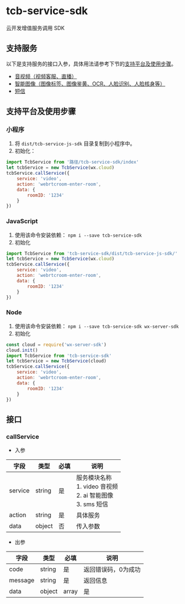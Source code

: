 # tcb-service-sdk
云开发增值服务调用 SDK

## 支持服务

以下是支持服务的接口入参，具体用法请参考下节的[支持平台及使用步骤](#支持平台及使用步骤)。

* [音视频（视频客服、直播）](docs/video.md)
* [智能图像（图像标签、图像鉴黄、OCR、人脸识别、人脸核身等）](docs/ai.md)
* [短信](docs/sms.md)

## 支持平台及使用步骤

### 小程序
1. 将 `dist/tcb-service-js-sdk` 目录复制到小程序中。
2. 初始化：

```js
import TcbService from '路径/tcb-service-sdk/index'
let tcbService = new TcbService(wx.cloud)
tcbService.callService({
    service: 'video',
    action: 'webrtcroom-enter-room',
    data: {
        roomID: '1234' 
    }
})
```


### JavaScript
1. 使用该命令安装依赖： `npm i --save tcb-service-sdk`
2. 初始化

```js
import TcbService from 'tcb-service-sdk/dist/tcb-service-js-sdk/'
let tcbService = new TcbService(wx.cloud)
tcbService.callService({
    service: 'video',
    action: 'webrtcroom-enter-room',
    data: {
        roomID: '1234' 
    }
})
```

### Node
1. 使用该命令安装依赖： `npm i --save tcb-service-sdk wx-server-sdk`
2. 初始化

```js
const cloud = require('wx-server-sdk')
cloud.init()
import TcbService from 'tcb-service-sdk'
let tcbService = new TcbService(cloud)
tcbService.callService({
    service: 'video',
    action: 'webrtcroom-enter-room',
    data: {
        roomID: '1234' 
    }
})
```

## 接口

### callService

- 入参

| 字段 | 类型 | 必填 | 说明
| --- | --- | --- | ---
| service | string | 是 | 服务模块名称 <br> 1. video 音视频 <br> 2. ai 智能图像 <br> 3. sms 短信
| action | string | 是 | 具体服务
| data | object | 否 | 传入参数

- 出参

| 字段 | 类型 | 必填 | 说明
| --- | --- | --- | ---
| code | string | 是 | 返回错误码，0为成功
| message | string | 是 | 返回信息
| data | object|array | 是 | 返回数据